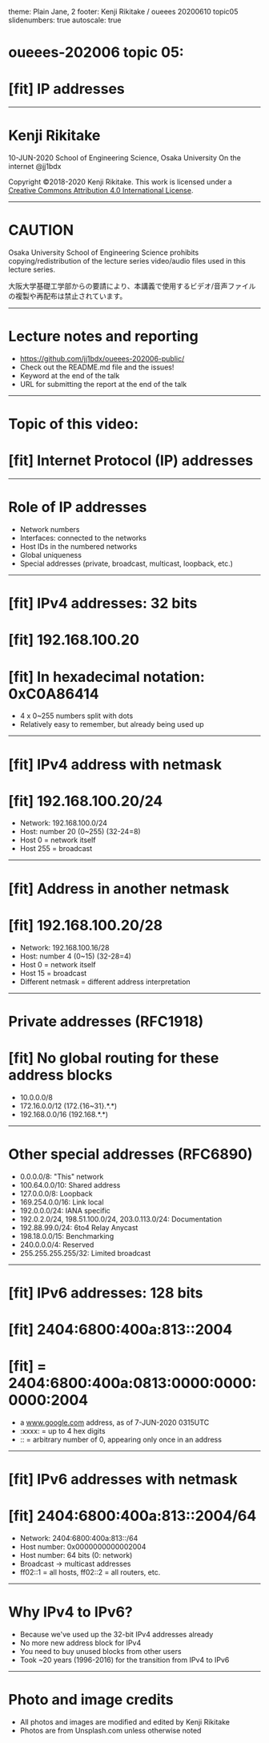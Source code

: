 theme: Plain Jane, 2
footer: Kenji Rikitake / oueees 20200610 topic05
slidenumbers: true
autoscale: true

# oueees-202006 topic 05:
# [fit] IP addresses

<!-- Use Deckset 2.0, 16:9 aspect ratio -->

---

# Kenji Rikitake

10-JUN-2020
School of Engineering Science, Osaka University
On the internet
@jj1bdx

Copyright ©2018-2020 Kenji Rikitake.
This work is licensed under a [Creative Commons Attribution 4.0 International License](https://creativecommons.org/licenses/by/4.0/).

---

# CAUTION

Osaka University School of Engineering Science prohibits copying/redistribution of the lecture series video/audio files used in this lecture series.

大阪大学基礎工学部からの要請により、本講義で使用するビデオ/音声ファイルの複製や再配布は禁止されています。

---

# Lecture notes and reporting

* <https://github.com/jj1bdx/oueees-202006-public/>
* Check out the README.md file and the issues!
* Keyword at the end of the talk
* URL for submitting the report at the end of the talk

---

# Topic of this video:
# [fit] Internet Protocol (IP) addresses

---

# Role of IP addresses

* Network numbers
* Interfaces: connected to the networks
* Host IDs in the numbered networks
* Global uniqueness
* Special addresses (private, broadcast, multicast, loopback, etc.)

---

# [fit] IPv4 addresses: 32 bits
# [fit] 192.168.100.20
# [fit] In hexadecimal notation: 0xC0A86414

- 4 x 0~255 numbers split with dots
- Relatively easy to remember, but already being used up

---

# [fit] IPv4 address with netmask
# [fit] 192.168.100.20/24

- Network: 192.168.100.0/24
- Host: number 20 (0~255) (32-24=8)
- Host 0 = network itself
- Host 255 = broadcast

---

# [fit] Address in another netmask
# [fit] 192.168.100.20/28

- Network: 192.168.100.16/28
- Host: number 4 (0~15) (32-28=4)
- Host 0 = network itself
- Host 15 = broadcast
- Different netmask = different address interpretation

---

# Private addresses (RFC1918)
# [fit] No global routing for these address blocks

- 10.0.0.0/8
- 172.16.0.0/12 (172.{16~31}.\*.\*)
- 192.168.0.0/16 (192.168.\*.\*)

---

# Other special addresses (RFC6890)

- 0.0.0.0/8: "This" network
- 100.64.0.0/10: Shared address
- 127.0.0.0/8: Loopback
- 169.254.0.0/16: Link local
- 192.0.0.0/24: IANA specific
- 192.0.2.0/24, 198.51.100.0/24, 203.0.113.0/24: Documentation
- 192.88.99.0/24: 6to4 Relay Anycast
- 198.18.0.0/15: Benchmarking
- 240.0.0.0/4: Reserved
- 255.255.255.255/32: Limited broadcast

---

# [fit] IPv6 addresses: 128 bits
# [fit] 2404:6800:400a:813::2004
# [fit] = 2404:6800:400a:0813:0000:0000:0000:2004

* a www.google.com address, as of 7-JUN-2020 0315UTC
* :xxxx: = up to 4 hex digits
* :: = arbitrary number of 0, appearing only once in an address

---

# [fit] IPv6 addresses with netmask
# [fit] 2404:6800:400a:813::2004/64

* Network: 2404:6800:400a:813::/64
* Host number: 0x0000000000002004
* Host number: 64 bits (0: network)
* Broadcast -> multicast addresses
* ff02::1 = all hosts, ff02::2 = all routers, etc.

---

# Why IPv4 to IPv6?

- Because we've used up the 32-bit IPv4 addresses already
- No more new address block for IPv4
- You need to buy unused blocks from other users
- Took ~20 years (1996-2016) for the transition from IPv4 to IPv6

---

# Photo and image credits

* All photos and images are modified and edited by Kenji Rikitake
* Photos are from Unsplash.com unless otherwise noted

<!-- Photo and image credits here -->

<!--
Local Variables:
mode: markdown
coding: utf-8
End:
-->
